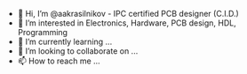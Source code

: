 - 👋 Hi, I’m @aakrasilnikov - IPC certified PCB designer (C.I.D.)
- 👀 I’m interested in Electronics, Hardware, PCB design, HDL, Programming 
- 🌱 I’m currently learning ...
- 💞️ I’m looking to collaborate on ...
- 📫 How to reach me ...

<!---
aakrasilnikov/aakrasilnikov is a ✨ special ✨ repository because its `README.md` (this file) appears on your GitHub profile.
You can click the Preview link to take a look at your changes.
--->
